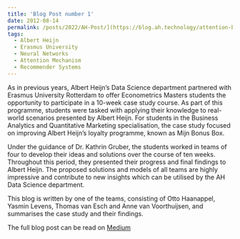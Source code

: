 ```yaml
---
title: 'Blog Post number 1'
date: 2012-08-14
permalink: /posts/2022/AH-Post/](https://blog.ah.technology/attention-based-neural-networks-in-recommender-systems-albert-heijn-erasmus-university-case-study-4de9dbb02e8e)
tags:
  - Albert Heijn
  - Erasmus University
  - Neural Networks
  - Attention Mechanism
  - Recommender Systems
---
```


As in previous years, Albert Heijn’s Data Science department partnered with Erasmus University Rotterdam to offer Econometrics Masters students the opportunity to participate in a 10-week case study course. As part of this programme, students were tasked with applying their knowledge to real-world scenarios presented by Albert Heijn. For students in the Business Analytics and Quantitative Marketing specialisation, the case study focused on improving Albert Heijn’s loyalty programme, known as Mijn Bonus Box.

Under the guidance of Dr. Kathrin Gruber, the students worked in teams of four to develop their ideas and solutions over the course of ten weeks. Throughout this period, they presented their progress and final findings to Albert Heijn. The proposed solutions and models of all teams are highly impressive and contribute to new insights which can be utilised by the AH Data Science department.

This blog is written by one of the teams, consisting of Otto Haanappel, Yasmin Levens, Thomas van Esch and Anne van Voorthuijsen, and summarises the case study and their findings.

The full blog post can be read on [Medium](https://blog.ah.technology/attention-based-neural-networks-in-recommender-systems-albert-heijn-erasmus-university-case-study-4de9dbb02e8e)

